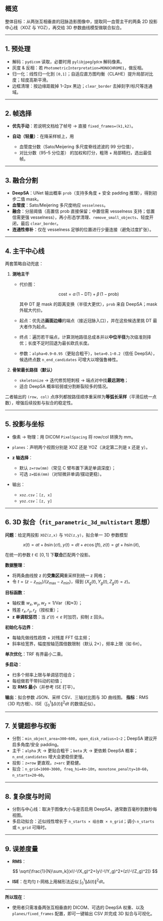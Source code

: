 ## 概览

整体目标：从两张互相垂直的冠脉造影图像中，提取同一血管主干的两条 2D 投影中心线（XOZ 与 YOZ），再交给 3D 参数曲线模型做联合拟合。

---

## 1. 预处理

* 解码：`pydicom` 读取，必要时用 `pylibjpeg`/`gdcm` 解码像素。
* 灰度 & 反相：若 `PhotometricInterpretation=MONOCHROME1`，做反相。
* 归一化：线性归一化到 `[0,1]`；自适应直方图均衡（CLAHE）提升局部对比度；轻度高斯平滑。
* 边框清理：按边缘距裁掉 1–2px 黑边；`clear_border` 去掉刻字/标尺等连通域。

---

## 2. 帧选择

* **优先手动**：若说明文档给了帧号 → 直接 `fixed_frames=(k1,k2)`。
* **自动（轻量）**：在降采样帧上，用

  * 血管度分数（Sato/Meijering 多尺度脊线滤波的 99 分位值），
  * 对比分数（95–5 分位差）
    的加权和打分，粗筛 + 局部精扫，选出最佳帧。

---

## 3. 融合分割

* **DeepSA**：UNet 输出概率 `prob`（支持多角度 + 安全 padding 推理），得到初步二值 mask。
* **血管度**：Sato/Meijering 多尺度响应 `vesselness`。
* **融合**：分层阈值（高置信 prob 直接保留；中置信需 vesselness 支持；低置信需更强 vesselness），再小形态学清理、`remove_small_objects`、轻度开闭，最后 `clear_border`。
* **连通性修补**：仅在 vesselness 足够的位置进行少量连接（避免过度扩张）。

---

## 4. 主干中心线

两套策略自动兜底：

1. **测地主干**

   * 代价图：

     $$
     \text{cost} = \alpha\,(1-\text{DT}) + \beta\,(1-\text{prob})
     $$

     其中 DT 是 mask 的距离变换（半径大更优），`prob` 来自 DeepSA；mask 外赋大代价。
   * 起点：优先选**画面边缘**的端点（接近冠脉入口），并在这些候选里挑 DT 最大者作为起点。
   * 终点：遍历若干端点，计算测地路径总成本并以**中位半径**为次级准则择优；长度不足时回退为最长欧氏长度。
   * 参数：`alpha≈0.9~0.95`（更贴合粗干），`beta≈0.1~0.2`（信任 DeepSA），候选终点数 `n_end_candidates` 可增大以增强鲁棒性。

2. **骨架最长路径（默认）**

   * `skeletonize` → 迭代修剪短刺枝 → 端点对中找**最远测地**；
   * 适合 DeepSA 概率较弱或分割断裂较多的情况。

二者输出的 `(row, col)` 点序列都按路径顺序重采样为**等弧长采样**（平滑后统一点数），增强后续投影与拟合的稳定性。

---

## 5. 投影与坐标

* 像素 → 物理：用 DICOM `PixelSpacing` 将 row/col 转换为 mm。
* `planes`：声明两个视图分别是 XOZ 还是 YOZ（决定第二列是 x 还是 y）。
* **z 轴选择**：

  * 默认 `z=row(mm)`（常见 C 臂布置下满足单调深度）；
  * 可选 `z=弧长(mm)`（对轻微非单调/摆动更稳）。
* 输出：

  * `xoz.csv`：`[z, x]`
  * `yoz.csv`：`[z, y]`

---

## 6. 3D 拟合（`fit_parametric_3d_multistart` 思想）

**问题**：给定两投影 `XOZ(z,x)` 与 `YOZ(z,y)`，拟合单一 3D 参数模型

$$
x(t)=a t+b\sin(ct),\;
y(t)=d t+e\cos(ft),\;
z(t)=g t+h\sin(it),
$$

在统一的参数 $t\in[0,1]$ 下**联合**匹配两个投影。

**数据整理**：

* 将两条曲线按 z 的**交集区间**重采样到统一 z 网格；
* 令 $t=(z-z_{\min})/(z_{\max}-z_{\min})$，得到 $(X_g(t),Y_g(t),Z_g(t)=z)$。

**目标函数**：

* 轴权重 $w_x,w_y,w_z\propto 1/\text{Var}$（和≈3）；
* 残差 $r_x,r_y,r_z$（按权重）；
* **z 单调软惩罚**：当 $z'(t)<\varepsilon$ 时加罚，抑制 z 回头。

**初始化与边界**：

* 每轴先做线性趋势 + 对残差 FFT 估主频；
* 斜率给宽界，幅度按轴范围倍数限制（默认 2×），频率上限（如 $6\pi$）。

**单次优化**：TRF 有界最小二乘。

**多启动**：

* 扫多个频率上限与单调惩罚组合；
* 每组做若干带抖动的初值；
* 取 **RMS 最小**（并参考 ISE 打平）。

**输出**：拟合参数 JSON、采样 CSV、三轴对比图与 3D 曲线图。
**指标**：RMS（3D 均方根）、ISE（$\int_0^1 \|\Delta(t)\|^2 dt$ 的数值近似）。

---

## 7. 关键超参与权衡

* 分割：`min_object_area≈300~600`，`open_disk_radius≈1~2`；DeepSA 建议开启多角度/安全 padding。
* 主干：`alpha` 大 → 更贴合粗干；`beta` 大 → 更依赖 DeepSA 概率；`n_end_candidates` 增大会更稳但更慢。
* 投影：`z=row` 更直观，`z=arc` 更稳健。
* 拟合：`n_grid=1000~3000`，`freq_hi=4π~10π`，`monotone_penalty=10~60`，`n_starts=20~60`。

---

## 8. 复杂度与时间

* 分割与中心线：取决于图像大小与是否启用 DeepSA，通常数百毫秒到数秒每视图。
* 多启动拟合：近似线性增长于 `n_starts × 组合数 × n_grid`；调小 `n_starts` 或 `n_grid` 可降时。

---

## 9. 误差度量

* **RMS**：

  $$
  \sqrt{\frac{1}{N}\sum_k[(x\!-\!X_g)^2+(y\!-\!Y_g)^2+(z\!-\!Z_g)^2]}
  $$
* **ISE**：在均匀 $t$-网格上用梯形法近似 $\int_0^1 \|\Delta(t)\|^2 dt$。


---

**所以现在**：

* 使用者只需准备两张互相垂直的 DICOM、可选的 DeepSA 权重、以及 `planes/fixed_frames` 配置，即可一键输出 CSV 并完成 3D 拟合与可视化。
